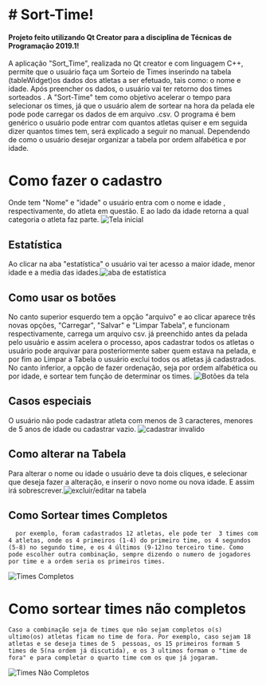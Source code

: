 # # Sort-Time!

#### Projeto feito utilizando Qt Creator para a disciplina de Técnicas de Programação 2019.1!

A aplicação "Sort_Time", realizada no Qt creator e com linguagem C++, permite que o usuário faça um Sorteio de Times inserindo na tabela (tableWidget)os dados dos atletas a ser efetuado, tais como: o nome e idade. Após preencher os dados, o usuário vai ter retorno dos times sorteados . A "Sort-Time" tem como objetivo acelerar o tempo para  selecionar os times, já que o usuário alem de sortear na hora da pelada ele pode pode carregar os dados de em arquivo .csv. 
	 O programa é bem genérico o usuário pode entrar com quantos atletas quiser e em seguida dizer quantos times tem, será explicado a seguir no manual.
			 Dependendo de como  o usuário desejar organizar a tabela por ordem alfabética e por idade.
# Como fazer o cadastro
Onde tem "Nome" e "idade" o usuário entra com o nome e idade , respectivamente, do atleta em questão. E ao lado da idade retorna a qual categoria o atleta faz parte.
![Tela inicial](https://github.com/danubiofilho/SORTTIME/blob/master/Prints/Tela%20Inicial.png)
## Estatística
Ao clicar na aba "estatística" o usuário vai ter acesso a maior idade, menor idade e a media das idades.![aba de estatística](https://github.com/danubiofilho/SORTTIME/blob/master/Prints/estatistica.png)
## Como usar os botões
No canto superior esquerdo tem a opção "arquivo" e ao clicar aparece três novas opções,  "Carregar", "Salvar" e "Limpar Tabela", e funcionam respectivamente,  carrega um arquivo csv. já preenchido antes da pelada pelo usuário e assim acelera o processo, apos cadastrar  todos os atletas o usuário pode arquivar para posteriormente saber quem estava na pelada, e por fim ao Limpar a Tabela o usuário exclui todos os atletas já cadastrados. No canto inferior, a opção de fazer ordenação, seja por ordem alfabética ou por idade, e sortear tem função de determinar os times.
![Botões da tela](https://github.com/danubiofilho/SORTTIME/blob/master/Prints/carragr%20e%20salvar.png)
## Casos especiais
O usuário não pode cadastrar atleta com menos de 3 caracteres, menores de 5 anos de idade ou cadastrar vazio.
![cadastrar invalido](https://github.com/danubiofilho/SORTTIME/blob/master/Prints/cadastrar%20invalido.png)
## Como alterar na Tabela
Para alterar o nome ou idade o usuário deve ta dois cliques, e selecionar que deseja fazer a alteração, e inserir o novo nome ou nova idade. E assim irá sobrescrever.![excluir/editar na tabela](https://github.com/danubiofilho/SORTTIME/blob/master/Prints/cadastrar%20invalido.png)

## Como Sortear times Completos
	  por exemplo, foram cadastrados 12 atletas, ele pode ter  3 times com 4 atletas, onde os 4 primeiros (1-4) do primeiro time, os 4 segundos (5-8) no segundo time, e os 4 últimos (9-12)no terceiro time. Como pode escolher outra combinação, sempre dizendo o numero de jogadores por time e a ordem seria os primeiros times.
![Times Completos](https://github.com/danubiofilho/SORTTIME/blob/master/Prints/12%20atletas.png) 
# Como sortear times não completos
	Caso a combinação seja de times que não sejam completos o(s) ultimo(os) atletas ficam no time de fora. Por exemplo, caso sejam 18 atletas e se deseja times de 5  pessoas, os 15 primeiros formam 5 times de 5(na ordem já discutida), e os 3 ultimos formam o "time de fora" e para completar o quarto time com os que já jogaram.
![Times Não Completos](https://github.com/danubiofilho/SORTTIME/blob/master/Prints/atletas%2018%20jogadores.png)
